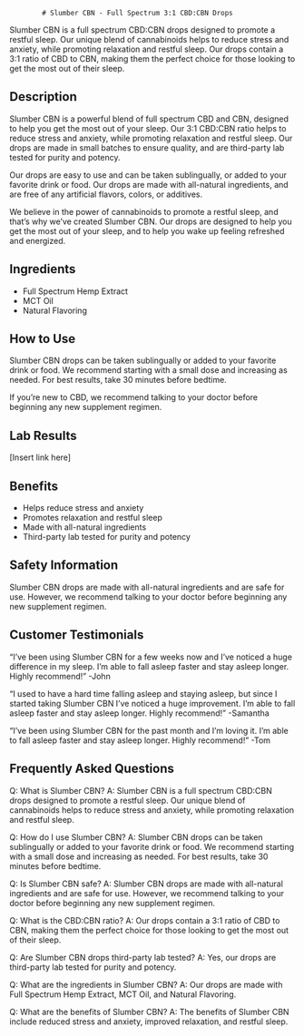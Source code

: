 
            # Slumber CBN - Full Spectrum 3:1 CBD:CBN Drops

Slumber CBN is a full spectrum CBD:CBN drops designed to promote a restful sleep. Our unique blend of cannabinoids helps to reduce stress and anxiety, while promoting relaxation and restful sleep. Our drops contain a 3:1 ratio of CBD to CBN, making them the perfect choice for those looking to get the most out of their sleep.

## Description

Slumber CBN is a powerful blend of full spectrum CBD and CBN, designed to help you get the most out of your sleep. Our 3:1 CBD:CBN ratio helps to reduce stress and anxiety, while promoting relaxation and restful sleep. Our drops are made in small batches to ensure quality, and are third-party lab tested for purity and potency.

Our drops are easy to use and can be taken sublingually, or added to your favorite drink or food. Our drops are made with all-natural ingredients, and are free of any artificial flavors, colors, or additives.

We believe in the power of cannabinoids to promote a restful sleep, and that’s why we’ve created Slumber CBN. Our drops are designed to help you get the most out of your sleep, and to help you wake up feeling refreshed and energized.

## Ingredients

- Full Spectrum Hemp Extract
- MCT Oil
- Natural Flavoring

## How to Use

Slumber CBN drops can be taken sublingually or added to your favorite drink or food. We recommend starting with a small dose and increasing as needed. For best results, take 30 minutes before bedtime.

If you’re new to CBD, we recommend talking to your doctor before beginning any new supplement regimen.

## Lab Results

[Insert link here]

## Benefits

- Helps reduce stress and anxiety
- Promotes relaxation and restful sleep
- Made with all-natural ingredients
- Third-party lab tested for purity and potency

## Safety Information

Slumber CBN drops are made with all-natural ingredients and are safe for use. However, we recommend talking to your doctor before beginning any new supplement regimen.

## Customer Testimonials

“I’ve been using Slumber CBN for a few weeks now and I’ve noticed a huge difference in my sleep. I’m able to fall asleep faster and stay asleep longer. Highly recommend!” -John

“I used to have a hard time falling asleep and staying asleep, but since I started taking Slumber CBN I’ve noticed a huge improvement. I’m able to fall asleep faster and stay asleep longer. Highly recommend!” -Samantha

“I’ve been using Slumber CBN for the past month and I’m loving it. I’m able to fall asleep faster and stay asleep longer. Highly recommend!” -Tom

## Frequently Asked Questions

Q: What is Slumber CBN?
A: Slumber CBN is a full spectrum CBD:CBN drops designed to promote a restful sleep. Our unique blend of cannabinoids helps to reduce stress and anxiety, while promoting relaxation and restful sleep.

Q: How do I use Slumber CBN?
A: Slumber CBN drops can be taken sublingually or added to your favorite drink or food. We recommend starting with a small dose and increasing as needed. For best results, take 30 minutes before bedtime.

Q: Is Slumber CBN safe?
A: Slumber CBN drops are made with all-natural ingredients and are safe for use. However, we recommend talking to your doctor before beginning any new supplement regimen.

Q: What is the CBD:CBN ratio?
A: Our drops contain a 3:1 ratio of CBD to CBN, making them the perfect choice for those looking to get the most out of their sleep.

Q: Are Slumber CBN drops third-party lab tested?
A: Yes, our drops are third-party lab tested for purity and potency.

Q: What are the ingredients in Slumber CBN?
A: Our drops are made with Full Spectrum Hemp Extract, MCT Oil, and Natural Flavoring.

Q: What are the benefits of Slumber CBN?
A: The benefits of Slumber CBN include reduced stress and anxiety, improved relaxation, and restful sleep.